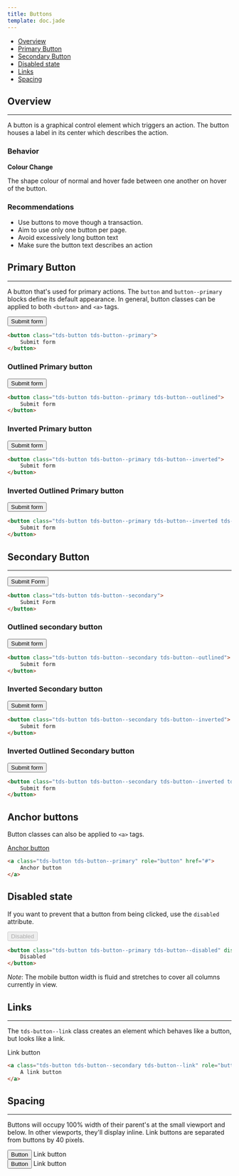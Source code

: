```yaml
---
title: Buttons
template: doc.jade
---
```


* [Overview](#overview)
* [Primary Button](#primary-button)
* [Secondary Button](#secondary-button)
* [Disabled state](#disabled-state)
* [Links](#links)
* [Spacing](#spacing)


## Overview

---

A button is a graphical control element which triggers an action. The button houses a label in its center which describes the action.

### Behavior

**Colour Change**

The shape colour of normal and hover fade between one another on hover of the button.

### Recommendations

* Use buttons to move though a transaction.
* Aim to use only one button per page.
* Avoid excessively long button text
* Make sure the button text describes an action

## Primary Button

---

A button that's used for primary actions. The `button` and `button--primary` blocks define its default appearance. In general, button classes can be applied to both `<button>` and `<a>` tags.

<button class="tds-button tds-button--primary">Submit form</button>

```html
<button class="tds-button tds-button--primary">
    Submit form
</button>
```

### Outlined Primary button

<button class="tds-button tds-button--primary tds-button--outlined">
    Submit form
</button>

```html
<button class="tds-button tds-button--primary tds-button--outlined">
    Submit form
</button>
```

### Inverted Primary button

<div class="example example--inverted example--primary">
    <button class="tds-button tds-button--primary tds-button--inverted">
        Submit form
    </button>
</div>

```html
<button class="tds-button tds-button--primary tds-button--inverted">
    Submit form
</button>
```

### Inverted Outlined Primary button

<div class="example example--inverted example--primary">
    <button class="tds-button tds-button--primary tds-button--inverted tds-button--outlined">
        Submit form
    </button>
</div>

```html
<button class="tds-button tds-button--primary tds-button--inverted tds-button--outlined">
    Submit form
</button>
```


## Secondary Button

---

<button class="tds-button tds-button--secondary">
    Submit Form
</button>

```html
<button class="tds-button tds-button--secondary">
    Submit Form
</button>
```

### Outlined secondary button

<button class="tds-button tds-button--secondary tds-button--outlined">
    Submit form
</button>

```html
<button class="tds-button tds-button--secondary tds-button--outlined">
    Submit form
</button>
```

### Inverted Secondary button

<div class="example example--inverted example--secondary">
    <button class="tds-button tds-button--secondary tds-button--inverted">
        Submit form
    </button>
</div>

```html
<button class="tds-button tds-button--secondary tds-button--inverted">
    Submit form
</button>
```

### Inverted Outlined Secondary button

<div class="example example--inverted example--secondary">
    <button class="tds-button tds-button--secondary tds-button--inverted tds-button--outlined">
        Submit form
    </button>
</div>

```html
<button class="tds-button tds-button--secondary tds-button--inverted tds-button--outlined">
    Submit form
</button>
```


## Anchor buttons

Button classes can also be applied to `<a>` tags.

<a class="tds-button tds-button--primary" role="button" href="#">Anchor button</a>

```html
<a class="tds-button tds-button--primary" role="button" href="#">
    Anchor button
</a>
```

## Disabled state

If you want to prevent that a button from being clicked, use the `disabled` attribute.

<button class="tds-button tds-button--primary tds-button--disabled" disabled>Disabled</button>

```html
<button class="tds-button tds-button--primary tds-button--disabled" disabled>
    Disabled
</button>
```

_Note_: The mobile button width is fluid and stretches to cover all columns currently in view.


## Links

---

The `tds-button--link` class creates an element which behaves like a button, but looks like a link.

<div>
    <a class="tds-button tds-button--secondary tds-button--link">Link button
    </a>
</div>

```html
<a class="tds-button tds-button--secondary tds-button--link" role="button" href="#">
    A link button
</a>
```

## Spacing

---

Buttons will occupy 100% width of their parent's at the small viewport and below. In other viewports, they'll display inline. Link buttons are separated from buttons by 40 pixels.

<div>
    <button class="tds-button tds-button--secondary">Button</button>
    <a class="tds-button tds-button--secondary tds-button--link">Link button</a>
</div>
<div>
    <button class="tds-button tds-button--primary">Button</button>
    <a class="tds-button tds-button--primary tds-button--link">Link button</a>
</div>
